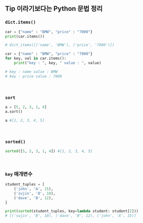 ## Tip 이라기보다는 Python 문법 정리

### `dict.items()`

```py
car = {"name" : "BMW", "price" : "7000"}
print(car.items())

# dict_items([('name', 'BMW'), ('price', '7000')])
```

```py
car = {"name" : "BMW", "price" : "7000"}
for key, val in car.items():
    print("key : ", key, " value : ", value)

# key : name value : BMW
# key : price value : 7000
```

<br />

### `sort`

```py
a = [5, 2, 3, 1, 4]
a.sort()

a #[1, 2, 3, 4, 5]
```

<br />

### `sorted()`

```py
sorted([5, 2, 3, 1, 4]) #[1, 2, 3, 4, 5]
```

<br />

### `key` 매개변수

```py
student_tuples = [
    ('john', 'A', 15),
    ('sujin', 'B', 10),
    ('dave', 'B', 12),
]

print(sorted(student_tuples, key=lambda student: student[2]))
# [('sujin', 'B', 10), ('dave', 'B', 12), ('john', 'A', 15)]
```
